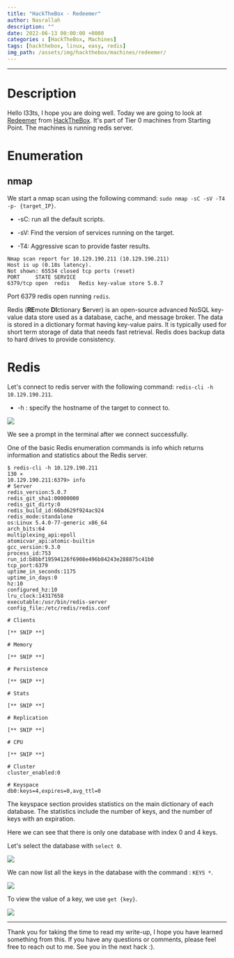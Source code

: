 ```yaml
---
title: "HackTheBox - Redeemer"
author: Nasrallah
description: ""
date: 2022-06-13 00:00:00 +0000
categories : [HackTheBox, Machines]
tags: [hackthebox, linux, easy, redis]
img_path: /assets/img/hackthebox/machines/redeemer/
---
```


<div align="center"> <script src="https://www.hackthebox.eu/badge/565048"></script> </div>

---


# **Description**

Hello l33ts, I hope you are doing well. Today we are going to look at [Redeemer](https://app.hackthebox.com/starting-point?tier=0) from [HackTheBox](https://www.hackthebox.com). It's part of Tier 0 machines from Starting Point. The machines is running redis server.

# **Enumeration**

## nmap

We start a nmap scan using the following command: `sudo nmap -sC -sV -T4 -p- {target_IP}`.

- -sC: run all the default scripts.

- -sV: Find the version of services running on the target.

- -T4: Aggressive scan to provide faster results.

```terminal
Nmap scan report for 10.129.190.211 (10.129.190.211)
Host is up (0.18s latency).
Not shown: 65534 closed tcp ports (reset)
PORT     STATE SERVICE
6379/tcp open  redis   Redis key-value store 5.0.7
```

Port 6379 redis open running `redis`.

Redis (**RE**mote **DI**ctionary **S**erver) is an open-source advanced NoSQL key-value data store used as a database, cache, and message broker. The data is stored in a dictionary format having key-value pairs. It is typically used for short term storage of data that needs fast retrieval. Redis does backup data to hard drives to provide consistency.

# **Redis**

Let's connect to redis server with the following command: `redis-cli -h 10.129.190.211`.

 - -h <hostname> : specify the hostname of the target to connect to.

![](1.png)

We see a prompt in the terminal after we connect successfully.

One of the basic Redis enumeration commands is info which returns information and statistics about the
Redis server.

```terminal
$ redis-cli -h 10.129.190.211                                                                                                                      130 ⨯
10.129.190.211:6379> info     
# Server                   
redis_version:5.0.7    
redis_git_sha1:00000000       
redis_git_dirty:0             
redis_build_id:66bd629f924ac924
redis_mode:standalone                  
os:Linux 5.4.0-77-generic x86_64
arch_bits:64                   
multiplexing_api:epoll       
atomicvar_api:atomic-builtin
gcc_version:9.3.0             
process_id:753                
run_id:b8bbf19594126f6908e496b84243e288875c41b0
tcp_port:6379
uptime_in_seconds:1175
uptime_in_days:0
hz:10
configured_hz:10
lru_clock:14317658
executable:/usr/bin/redis-server
config_file:/etc/redis/redis.conf

# Clients

[** SNIP **]

# Memory     

[** SNIP **]

# Persistence

[** SNIP **]

# Stats

[** SNIP **]

# Replication

[** SNIP **]

# CPU

[** SNIP **]

# Cluster
cluster_enabled:0

# Keyspace
db0:keys=4,expires=0,avg_ttl=0

```

The keyspace section provides statistics on the main dictionary of each database. The statistics include the
number of keys, and the number of keys with an expiration.

Here we can see that there is only one database with index 0 and 4 keys.

Let's select the database with `select 0`.

![](2.png)

We can now list all the keys in the database with the command : `KEYS *`.

![](3.png)

To view the value of a key, we use `get {key}`.

![](4.png)

---

Thank you for taking the time to read my write-up, I hope you have learned something from this. If you have any questions or comments, please feel free to reach out to me. See you in the next hack :).


